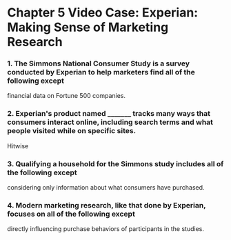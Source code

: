 # Chapter 5 Video Case: Experian: Making Sense of Marketing Research

### 1. The Simmons National Consumer Study is a survey conducted by Experian to help marketers find all of the following except
financial data on Fortune 500 companies.

### 2. Experian's product named _______ tracks many ways that consumers interact online, including search terms and what people visited while on specific sites.
Hitwise

### 3. Qualifying a household for the Simmons study includes all of the following except
considering only information about what consumers have purchased.

### 4. Modern marketing research, like that done by Experian, focuses on all of the following except
directly influencing purchase behaviors of participants in the studies.